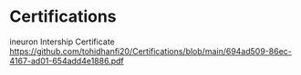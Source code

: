 # Certifications

ineuron Intership Certificate 
https://github.com/tohidhanfi20/Certifications/blob/main/694ad509-86ec-4167-ad01-654add4e1886.pdf
